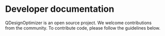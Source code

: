 # Developer documentation
QDesignOptimizer is an open source project. We welcome contributions from the community.
To contribute code, please follow the guidelines below.
